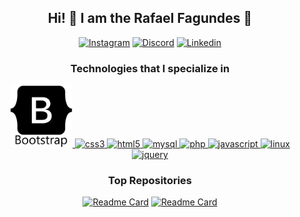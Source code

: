 <h2 align="center"> Hi! 👋 I am the Rafael Fagundes 🦅</h2>

<div align="center">
  
[![Instagram](https://img.shields.io/badge/Instagram-E4405F?style=for-the-badge&logo=instagram&logoColor=white)](https://www.instagram.com/2falcon.psy/)
[![Discord](https://img.shields.io/badge/Discord-7289DA?style=for-the-badge&logo=discord&logoColor=white)](http://discordapp.com/users/484477512001388545/)
[![Linkedin](https://img.shields.io/badge/LinkedIn-0077B5?style=for-the-badge&logo=linkedin&logoColor=white)](https://www.linkedin.com/in/rafael-fagundes-518974258/)
</div>


<h3 align="center"> Technologies that I specialize in </h3>

<p align="center"> 
<a href="https://getbootstrap.com" target="_blank" rel="noreferrer"> <img src="https://raw.githubusercontent.com/devicons/devicon/master/icons/bootstrap/bootstrap-plain-wordmark.svg" alt="bootstrap" width="100" height="100"> </a> <a href="https://www.w3schools.com/css/"> <img src="https://icongr.am/devicon/css3-original.svg?size=100&color=currentColor" alt="css3"> </a> <a href=""> <img src="https://icongr.am/devicon/html5-original.svg?size=100&color=currentColor" alt="html5"> </a> <a href="https://www.mysql.com/"> <img src="https://icongr.am/devicon/mysql-original-wordmark.svg?size=148&color=currentColor" alt="mysql"> </a> <a href="https://www.php.net"> <img src="https://icongr.am/devicon/php-original.svg?size=130&color=currentColor" alt="php"> </a> <a href=""> <img src="https://icongr.am/devicon/javascript-original.svg?size=100&color=currentColor" alt="javascript"> </a> <a href=""> <img src="https://icongr.am/devicon/linux-original.svg?size=100&color=currentColor" alt="linux"> </a> <a href=""> <img src="https://icongr.am/devicon/jquery-original-wordmark.svg?size=100&color=currentColor" alt="jquery"> </a> 

</p>




<h3 align="center"> Top Repositories </h3>

<div align="center">
  
[![Readme Card](https://github-readme-stats.vercel.app/api/pin/?username=FalconTFagundes&repo=actionHeroes-dashboard)](https://github.com/FalconTFagundes/actionHeroes-dashboard.git) [![Readme Card](https://github-readme-stats.vercel.app/api/pin/?username=FalconTFagundes&repo=tcc-DivinoSabor)](https://github.com/FalconTFagundes/tcc-DivinoSabor)
</div>


